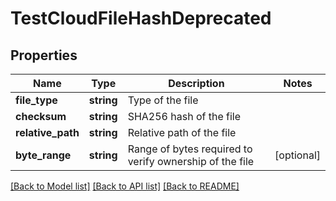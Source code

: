 # TestCloudFileHashDeprecated

## Properties
Name | Type | Description | Notes
------------ | ------------- | ------------- | -------------
**file_type** | **string** | Type of the file | 
**checksum** | **string** | SHA256 hash of the file | 
**relative_path** | **string** | Relative path of the file | 
**byte_range** | **string** | Range of bytes required to verify ownership of the file | [optional] 

[[Back to Model list]](../README.md#documentation-for-models) [[Back to API list]](../README.md#documentation-for-api-endpoints) [[Back to README]](../README.md)


